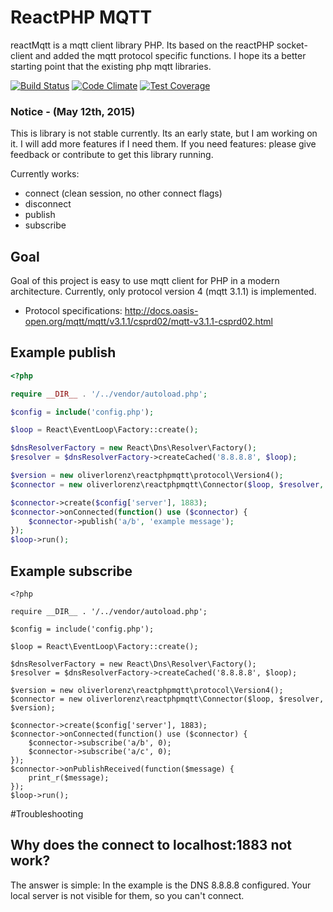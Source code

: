 # ReactPHP MQTT

reactMqtt is a mqtt client library PHP. Its based on the reactPHP socket-client and added the mqtt protocol specific functions. I hope its a better starting point that the existing php mqtt libraries. 

[![Build Status](https://travis-ci.org/oliverlorenz/reactphpmqtt.svg?branch=master)](https://travis-ci.org/oliverlorenz/reactphpmqtt) [![Code Climate](https://codeclimate.com/github/oliverlorenz/reactphpmqtt/badges/gpa.svg)](https://codeclimate.com/github/oliverlorenz/reactphpmqtt) [![Test Coverage](https://codeclimate.com/github/oliverlorenz/reactphpmqtt/badges/coverage.svg)](https://codeclimate.com/github/oliverlorenz/reactphpmqtt/coverage)

### Notice - (May 12th, 2015)
This is library is not stable currently. Its an early state, but I am working on it. I will add more features if I need them. If you need features: please give feedback or contribute to get this library running.

Currently works:
* connect (clean session, no other connect flags)
* disconnect
* publish
* subscribe

## Goal

Goal of this project is easy to use mqtt client for PHP in a modern architecture. Currently, only protocol version 4 (mqtt 3.1.1) is implemented.
* Protocol specifications: http://docs.oasis-open.org/mqtt/mqtt/v3.1.1/csprd02/mqtt-v3.1.1-csprd02.html

## Example publish
```php
<?php

require __DIR__ . '/../vendor/autoload.php';

$config = include('config.php');

$loop = React\EventLoop\Factory::create();

$dnsResolverFactory = new React\Dns\Resolver\Factory();
$resolver = $dnsResolverFactory->createCached('8.8.8.8', $loop);

$version = new oliverlorenz\reactphpmqtt\protocol\Version4();
$connector = new oliverlorenz\reactphpmqtt\Connector($loop, $resolver, $version);

$connector->create($config['server'], 1883);
$connector->onConnected(function() use ($connector) {
    $connector->publish('a/b', 'example message');
});
$loop->run();
```
## Example subscribe
```
<?php

require __DIR__ . '/../vendor/autoload.php';

$config = include('config.php');

$loop = React\EventLoop\Factory::create();

$dnsResolverFactory = new React\Dns\Resolver\Factory();
$resolver = $dnsResolverFactory->createCached('8.8.8.8', $loop);

$version = new oliverlorenz\reactphpmqtt\protocol\Version4();
$connector = new oliverlorenz\reactphpmqtt\Connector($loop, $resolver, $version);

$connector->create($config['server'], 1883);
$connector->onConnected(function() use ($connector) {
    $connector->subscribe('a/b', 0);
    $connector->subscribe('a/c', 0);
});
$connector->onPublishReceived(function($message) {
    print_r($message);
});
$loop->run();
```


#Troubleshooting
## Why does the connect to localhost:1883 not work?
The answer is simple: In the example is the DNS 8.8.8.8 configured. Your local server is not visible for them, so you can't connect.

